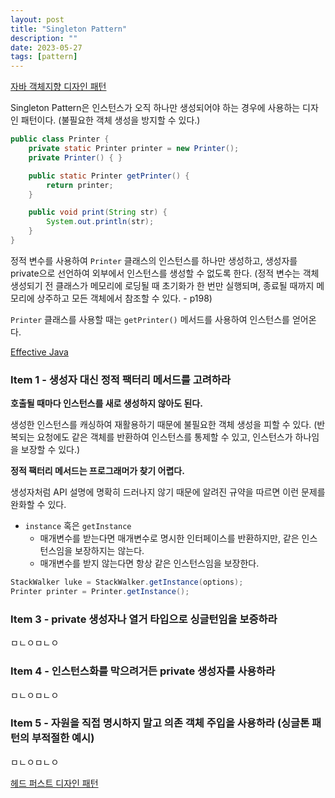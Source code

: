 ```yaml
---
layout: post
title: "Singleton Pattern"
description: ""
date: 2023-05-27
tags: [pattern]
---
```


<a href="http://www.yes24.com/Product/Goods/12501269">자바 객체지향 디자인 패턴</a>

Singleton Pattern은 인스턴스가 오직 하나만 생성되어야 하는 경우에 사용하는 디자인 패턴이다. (불필요한 객체 생성을 방지할 수 있다.)

```java
public class Printer {
    private static Printer printer = new Printer();
    private Printer() { }

    public static Printer getPrinter() {
        return printer;
    }

    public void print(String str) {
        System.out.println(str);
    }
}
```

정적 변수를 사용하여 `Printer` 클래스의 인스턴스를 하나만 생성하고, 생성자를 private으로 선언하여 외부에서 인스턴스를 생성할 수 없도록 한다. (정적 변수는 객체 생성되기 전 클래스가 메모리에 로딩될 때 초기화가 한 번만 실행되며, 종료될 때까지 메모리에 상주하고 모든 객체에서 참조할 수 있다. - p198)

`Printer` 클래스를 사용할 때는 `getPrinter()` 메서드를 사용하여 인스턴스를 얻어온다.

<a href="http://www.yes24.com/Product/Goods/65551284">Effective Java</a>

### Item 1 - 생성자 대신 정적 팩터리 메서드를 고려하라

**호출될 때마다 인스턴스를 새로 생성하지 않아도 된다.**

생성한 인스턴스를 캐싱하여 재활용하기 때문에 불필요한 객체 생성을 피할 수 있다. (반복되는 요청에도 같은 객체를 반환하여 인스턴스를 통제할 수 있고, 인스턴스가 하나임을 보장할 수 있다.)

**정적 팩터리 메서드는 프로그래머가 찾기 어렵다.**

생성자처럼 API 설명에 명확히 드러나지 않기 때문에 알려진 규약을 따르면 이런 문제를 완화할 수 있다. 

* `instance` 혹은 `getInstance`
    * 매개변수를 받는다면 매개변수로 명시한 인터페이스를 반환하지만, 같은 인스턴스임을 보장하지는 않는다.
    * 매개변수를 받지 않는다면 항상 같은 인스턴스임을 보장한다.

```java
StackWalker luke = StackWalker.getInstance(options);
Printer printer = Printer.getInstance();
```

### Item 3 - private 생성자나 열거 타입으로 싱글턴임을 보증하라

ㅁㄴㅇㅁㄴㅇ

### Item 4 - 인스턴스화를 막으려거든 private 생성자를 사용하라

ㅁㄴㅇㅁㄴㅇ

### Item 5 - 자원을 직접 명시하지 말고 의존 객체 주입을 사용하라 (싱글톤 패턴의 부적절한 예시)

ㅁㄴㅇㅁㄴㅇ

<a href="http://www.yes24.com/Product/Goods/108192370">헤드 퍼스트 디자인 패턴</a>
